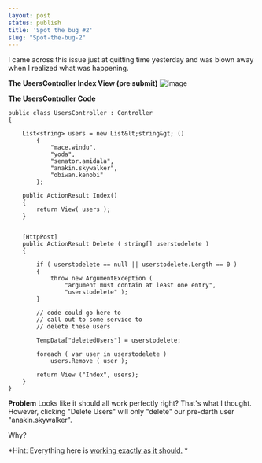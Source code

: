 ```yaml
---
layout: post
status: publish
title: 'Spot the bug #2'
slug: "Spot-the-bug-2"
---
```

I came across this issue just at quitting time yesterday and was blown away when I realized what was happening.

**The UsersController Index View (pre submit)**
![image][1]

**The UsersController Code**

    public class UsersController : Controller
    {

        List<string> users = new List&lt;string&gt; ()
            {
                "mace.windu",
                "yoda",
                "senator.amidala",
                "anakin.skywalker",
                "obiwan.kenobi"
            };

        public ActionResult Index()
        {
            return View( users );
        }


        [HttpPost]
        public ActionResult Delete ( string[] userstodelete )
        {

            if ( userstodelete == null || userstodelete.Length == 0 )
            {
                throw new ArgumentException ( 
                    "argument must contain at least one entry", 
                    "userstodelete" );
            }

            // code could go here to
            // call out to some service to
            // delete these users

            TempData["deletedUsers"] = userstodelete;

            foreach ( var user in userstodelete )
                users.Remove ( user );

            return View ("Index", users);
        }
    }


**Problem**
Looks like it should all work perfectly right? That's what I thought. However, clicking "Delete Users" will only "delete" our pre-darth user "anakin.skywalker".

Why?

*Hint: Everything here is [working exactly as it should.][2] *

  [1]: http://codeimpossible.com/wp-content/uploads/2010/08/listbox_post_problem.png
  [2]: http://www.w3.org/TR/html401/interact/forms.html#edef-SELECT
